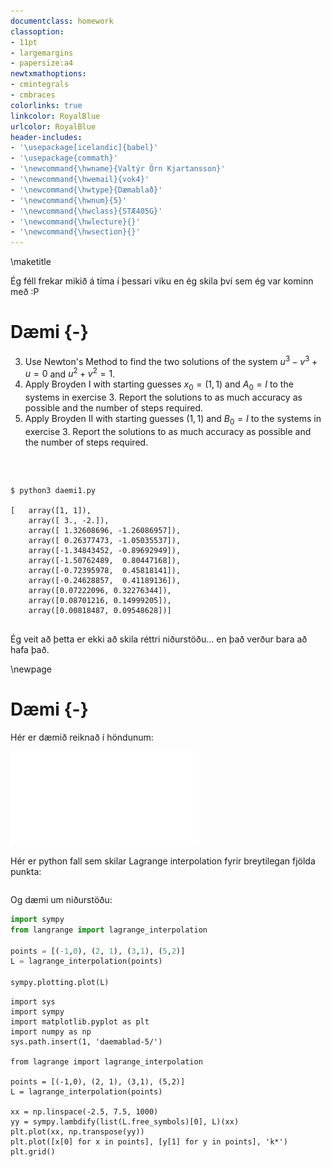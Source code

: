 ```yaml
---
documentclass: homework
classoption:
- 11pt
- largemargins
- papersize:a4
newtxmathoptions:
- cmintegrals
- cmbraces
colorlinks: true
linkcolor: RoyalBlue
urlcolor: RoyalBlue
header-includes:
- '\usepackage[icelandic]{babel}'
- '\usepackage{commath}'
- '\newcommand{\hwname}{Valtýr Örn Kjartansson}'
- '\newcommand{\hwemail}{vok4}'
- '\newcommand{\hwtype}{Dæmablað}'
- '\newcommand{\hwnum}{5}'
- '\newcommand{\hwclass}{STÆ405G}'
- '\newcommand{\hwlecture}{}'
- '\newcommand{\hwsection}{}'
---
```


\maketitle

Ég féll frekar mikið á tíma í þessari viku en ég skila því sem ég var kominn með :P

# Dæmi {-}


3. Use Newton's Method to find the two solutions of the system $u^3 - v^3 + u = 0$ and $u^2 + v^2 = 1$.
7. Apply Broyden I with starting guesses $x_0 = (1, 1)$ and $A_0 = I$ to the systems in exercise 3. Report the solutions to as much accuracy as possible and the number of steps required.
8. Apply Broyden II with starting guesses $(1, 1)$ and $B_0 = I$ to the systems in exercise 3. Report the solutions to as much accuracy as possible and the number of steps required.


```{.py include=daemablad-5/newton.py}
```

```


$ python3 daemi1.py

[   array([1, 1]),
    array([ 3., -2.]),
    array([ 1.32608696, -1.26086957]),
    array([ 0.26377473, -1.05035537]),
    array([-1.34843452, -0.89692949]),
    array([-1.50762489,  0.80447168]),
    array([-0.72395978,  0.45818141]),
    array([-0.24628857,  0.41189136]),
    array([0.07222096, 0.32276344]),
    array([0.08701216, 0.14999205]),
    array([0.00818487, 0.09548628])]


```

Ég veit að þetta er ekki að skila réttri niðurstöðu... en það verður bara að hafa það.

\newpage

# Dæmi {-}

Hér er dæmið reiknað í höndunum:

![](daemablad-5/demi2-a.pdf)


Hér er python fall sem skilar Lagrange interpolation fyrir breytilegan fjölda punkta:

```{.py include=daemablad-5/lagrange.py}
```

Og dæmi um niðurstöðu:

```python
import sympy
from langrange import lagrange_interpolation

points = [(-1,0), (2, 1), (3,1), (5,2)]
L = lagrange_interpolation(points)

sympy.plotting.plot(L)
```

```{#transmissionpower .matplotlib format=PDF caption="Samanburður á lagrange margliðu og punktum"}
import sys
import sympy
import matplotlib.pyplot as plt
import numpy as np
sys.path.insert(1, 'daemablad-5/')

from lagrange import lagrange_interpolation

points = [(-1,0), (2, 1), (3,1), (5,2)]
L = lagrange_interpolation(points)

xx = np.linspace(-2.5, 7.5, 1000)
yy = sympy.lambdify(list(L.free_symbols)[0], L)(xx)
plt.plot(xx, np.transpose(yy))
plt.plot([x[0] for x in points], [y[1] for y in points], 'k*')
plt.grid()

```
